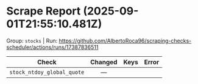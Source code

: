 # Scrape Report (2025-09-01T21:55:10.481Z)

Group: `stocks`  |  Run: https://github.com/AlbertoRoca96/scraping-checks-scheduler/actions/runs/17387836511

| Check | Changed | Keys | Error |
|---|:---:|:--|:--|
| `stock_ntdoy_global_quote` | — |  |  |
